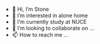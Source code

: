 - 👋 Hi, I’m Stone
- 👀 I’m interested in alone home
- 🌱 I’m currently study at NUCE
- 💞️ I’m looking to collaborate on ...
- 📫 How to reach me ...

<!---
tien0409/tien0409 is a ✨ special ✨ repository because its `README.md` (this file) appears on your GitHub profile.
You can click the Preview link to take a look at your changes.
--->
